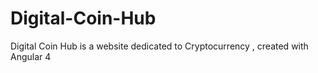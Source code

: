 # Digital-Coin-Hub
Digital Coin Hub is a website dedicated to Cryptocurrency , created with Angular 4
